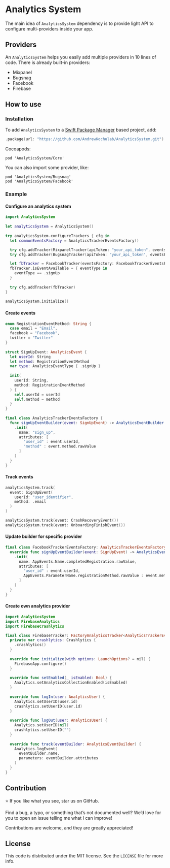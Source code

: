 # Analytics System

The main idea of `AnalyticsSystem` dependency is to provide light API to configure multi-providers inside your app. 

## Providers

An `AnalyticsSystem` helps you easily add multiple providers in 10 lines of code. There is already built-in providers:
- Mixpanel
- Bugsnag
- Facebook
- Firebase

## How to use
### Installation

To add `AnalyticsSystem` to a  [Swift Package Manager](https://swift.org/package-manager/)  based project, add:

````swift
.package(url: "https://github.com/AndrewKochulab/AnalyticsSystem.git")
````

Cocoapods:

````
pod 'AnalyticsSystem/Core'
````

You can also import some provider, like:

````
pod 'AnalyticsSystem/Bugsnag'
pod 'AnalyticsSystem/Facebook'
````

### Example

#### Configure an analytics system

````swift
import AnalyticsSystem
	
let analyticsSystem = AnalyticsSystem()
    
try analyticsSystem.configureTrackers { cfg in 
  let commonEventsFactory = AnalyticsTrackerEventsFactory()

  try cfg.addTracker(MixpanelTracker(apiToken: "your_api_token", eventsFactory: commonEventsFactory))
  try cfg.addTracker(BugsnagTracker(apiToken: "your_api_token", eventsFactory: commonEventsFactory))

  let fbTracker = FacebookTracker(eventsFactory: FacebookTrackerEventsFactory())
  fbTracker.isEventAvailable = { eventType in
    eventType == .signUp
  }
            
  try cfg.addTracker(fbTracker)
}
	
analyticsSystem.initialize()
````

#### Create events

````swift
enum RegistrationEventMethod: String {
  case email = "Email",
  facebook = "Facebook",
  twitter = "Twitter"
}
	
struct SignUpEvent: AnalyticsEvent {
  let userId: String
  let method: RegistrationEventMethod 
  var type: AnalyticsEventType { .signUp }
     
  init(
    userId: String,
    method: RegistrationEventMethod
  ) {
    self.userId = userId
    self.method = method
  }
}
	
final class AnalyticsTrackerEventsFactory {
  func signUpEventBuilder(event: SignUpEvent) -> AnalyticsEventBuilder { 
    .init(
      name: "sign_up",
      attributes: [
        "user_id" : event.userId,
        "method" : event.method.rawValue
      ]
    )
  }
}
````

#### Track events

````swift
analyticsSystem.track(
  event: SignUpEvent(
    userId: "user_identifier",
    method: .email
  )
)

analyticsSystem.track(event: CrashRecoveryEvent())
analyticsSystem.track(event: OnboardingFinishEvent())
````

#### Update builder for specific provider

````swift
final class FacebookTrackerEventsFactory: AnalyticsTrackerEventsFactory {   
  override func signUpEventBuilder(event: SignUpEvent) -> AnalyticsEventBuilder {
    .init(
      name: AppEvents.Name.completedRegistration.rawValue,
      attributes: [
        "user_id" : event.userId,
        AppEvents.ParameterName.registrationMethod.rawValue : event.method.rawValue
      ]
    )
  }
}
````

#### Create own analytics provider

````swift
import AnalyticsSystem
import FirebaseAnalytics
import FirebaseCrashlytics

final class FirebaseTracker: FactoryAnalyticsTracker<AnalyticsTrackerEventsFactory> {
  private var crashlytics: Crashlytics {
    .crashlytics()
  }
    
  override func initialize(with options: LaunchOptions? = nil) {
    FirebaseApp.configure()
  }
    
  override func setEnabled(_ isEnabled: Bool) {
    Analytics.setAnalyticsCollectionEnabled(isEnabled)
  }
    
  override func logIn(user: AnalyticsUser) {
    Analytics.setUserID(user.id)
    crashlytics.setUserID(user.id)
  }
    
  override func logOut(user: AnalyticsUser) {
    Analytics.setUserID(nil)
    crashlytics.setUserID("")
  }
  
  override func track(eventBuilder: AnalyticsEventBuilder) {
    Analytics.logEvent(
      eventBuilder.name,
      parameters: eventBuilder.attributes
    )
  }
}
````


## Contribution

⭐️ If you like what you see, star us on GitHub.

Find a bug, a typo, or something that’s not documented well? We’d love for you to open an issue telling me what I can improve!

Contributions are welcome, and they are greatly appreciated!


## License

This code is distributed under the MIT license. See the  `LICENSE`  file for more info.
